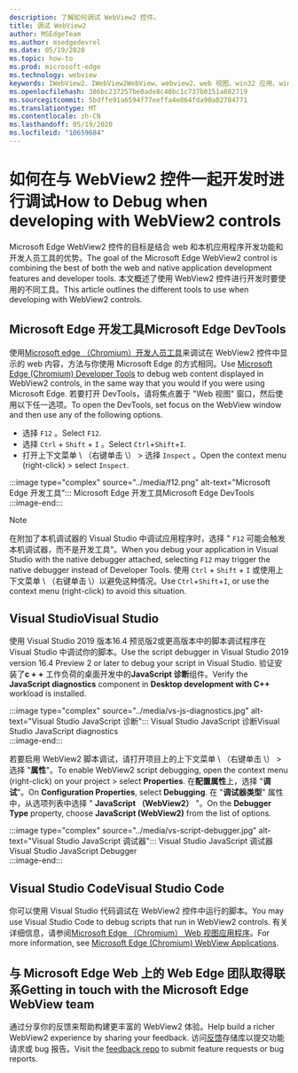 ```yaml
---
description: 了解如何调试 WebView2 控件。
title: 调试 WebView2
author: MSEdgeTeam
ms.author: msedgedevrel
ms.date: 05/19/2020
ms.topic: how-to
ms.prod: microsoft-edge
ms.technology: webview
keywords: IWebView2、IWebView2WebView、webview2、web 视图、win32 应用、win32、edge、ICoreWebView2、ICoreWebView2Host、浏览器控件、边缘 html
ms.openlocfilehash: 386bc237257be0ade8c48bc1c737b0151a882719
ms.sourcegitcommit: 5bdffe91a6594f77eeffa4e864fda90a02784771
ms.translationtype: MT
ms.contentlocale: zh-CN
ms.lasthandoff: 05/19/2020
ms.locfileid: "10659684"
---
```

# <span data-ttu-id="e43ba-104">如何在与 WebView2 控件一起开发时进行调试</span><span class="sxs-lookup"><span data-stu-id="e43ba-104">How to Debug when developing with WebView2 controls</span></span>  

<span data-ttu-id="e43ba-105">Microsoft Edge WebView2 控件的目标是结合 web 和本机应用程序开发功能和开发人员工具的优势。</span><span class="sxs-lookup"><span data-stu-id="e43ba-105">The goal of the Microsoft Edge WebView2 control is combining the best of both the web and native application development features and developer tools.</span></span>  <span data-ttu-id="e43ba-106">本文概述了使用 WebView2 控件进行开发时要使用的不同工具。</span><span class="sxs-lookup"><span data-stu-id="e43ba-106">This article outlines the different tools to use when developing with WebView2 controls.</span></span>  

## <span data-ttu-id="e43ba-107">Microsoft Edge 开发工具</span><span class="sxs-lookup"><span data-stu-id="e43ba-107">Microsoft Edge DevTools</span></span>  

<span data-ttu-id="e43ba-108">使用[Microsoft edge （Chromium）开发人员工具](/microsoft-edge/devtools-guide-chromium)来调试在 WebView2 控件中显示的 web 内容，方法与你使用 Microsoft Edge 的方式相同。</span><span class="sxs-lookup"><span data-stu-id="e43ba-108">Use [Microsoft Edge (Chromium) Developer Tools](/microsoft-edge/devtools-guide-chromium) to debug web content displayed in WebView2 controls, in the same way that you would if you were using Microsoft Edge.</span></span>  <span data-ttu-id="e43ba-109">若要打开 DevTools，请将焦点置于 "Web 视图" 窗口，然后使用以下任一选项。</span><span class="sxs-lookup"><span data-stu-id="e43ba-109">To open the DevTools, set focus on the WebView window and then use any of the following options.</span></span>  
*   <span data-ttu-id="e43ba-110">选择 `F12` 。</span><span class="sxs-lookup"><span data-stu-id="e43ba-110">Select `F12`.</span></span>  
*   <span data-ttu-id="e43ba-111">选择 `Ctrl` + `Shift` + `I` 。</span><span class="sxs-lookup"><span data-stu-id="e43ba-111">Select `Ctrl`+`Shift`+`I`.</span></span>  
*   <span data-ttu-id="e43ba-112">打开上下文菜单 \ （右键单击 \） > 选择 `Inspect` 。</span><span class="sxs-lookup"><span data-stu-id="e43ba-112">Open the context menu \(right-click\) > select `Inspect`.</span></span>  

:::image type="complex" source="../media/f12.png" alt-text="Microsoft Edge 开发工具":::
   <span data-ttu-id="e43ba-114">Microsoft Edge 开发工具</span><span class="sxs-lookup"><span data-stu-id="e43ba-114">Microsoft Edge DevTools</span></span>  
:::image-end:::  

> [!NOTE]
> <span data-ttu-id="e43ba-115">在附加了本机调试器的 Visual Studio 中调试应用程序时，选择 " `F12` 可能会触发本机调试器，而不是开发工具"。</span><span class="sxs-lookup"><span data-stu-id="e43ba-115">When you debug your application in Visual Studio with the native debugger attached, selecting `F12` may trigger the native debugger instead of Developer Tools.</span></span>  <span data-ttu-id="e43ba-116">使用 `Ctrl` + `Shift` + `I` 或使用上下文菜单 \ （右键单击 \）以避免这种情况。</span><span class="sxs-lookup"><span data-stu-id="e43ba-116">Use `Ctrl`+`Shift`+`I`, or use the context menu \(right-click\) to avoid this situation.</span></span>  

## <span data-ttu-id="e43ba-117">Visual Studio</span><span class="sxs-lookup"><span data-stu-id="e43ba-117">Visual Studio</span></span>  

<span data-ttu-id="e43ba-118">使用 Visual Studio 2019 版本16.4 预览版2或更高版本中的脚本调试程序在 Visual Studio 中调试你的脚本。</span><span class="sxs-lookup"><span data-stu-id="e43ba-118">Use the script debugger in Visual Studio 2019 version 16.4 Preview 2 or later to debug your script in Visual Studio.</span></span>  <span data-ttu-id="e43ba-119">验证安装了**c + +** 工作负荷的桌面开发中的**JavaScript 诊断**组件。</span><span class="sxs-lookup"><span data-stu-id="e43ba-119">Verify the **JavaScript diagnostics** component in **Desktop development with C++** workload is installed.</span></span>  

:::image type="complex" source="../media/vs-js-diagnostics.jpg" alt-text="Visual Studio JavaScript 诊断":::
   <span data-ttu-id="e43ba-121">Visual Studio JavaScript 诊断</span><span class="sxs-lookup"><span data-stu-id="e43ba-121">Visual Studio JavaScript diagnostics</span></span>  
:::image-end:::  

<!--todo: Please update the image to use a red rectangle to outline the portion of the screen to highlight  -->  

<span data-ttu-id="e43ba-122">若要启用 WebView2 脚本调试，请打开项目上的上下文菜单 \ （右键单击 \） > 选择 "**属性**"。</span><span class="sxs-lookup"><span data-stu-id="e43ba-122">To enable WebView2 script debugging, open the context menu \(right-click\) on your project > select **Properties**.</span></span>  <span data-ttu-id="e43ba-123">在**配置属性**上，选择 "**调试**"。</span><span class="sxs-lookup"><span data-stu-id="e43ba-123">On **Configuration Properties**, select **Debugging**.</span></span>  <span data-ttu-id="e43ba-124">在 "**调试器类型**" 属性中，从选项列表中选择 " **JavaScript （WebView2）** "。</span><span class="sxs-lookup"><span data-stu-id="e43ba-124">On the **Debugger Type** property, choose **JavaScript (WebView2)** from the list of options.</span></span> 

:::image type="complex" source="../media/vs-script-debugger.jpg" alt-text="Visual Studio JavaScript 调试器":::
   <span data-ttu-id="e43ba-126">Visual Studio JavaScript 调试器</span><span class="sxs-lookup"><span data-stu-id="e43ba-126">Visual Studio JavaScript Debugger</span></span>  
:::image-end:::  

<!--todo: Please update the image to use a red rectangle to outline the portion of the screen to highlight  -->  

## <span data-ttu-id="e43ba-127">Visual Studio Code</span><span class="sxs-lookup"><span data-stu-id="e43ba-127">Visual Studio Code</span></span>  

<span data-ttu-id="e43ba-128">你可以使用 Visual Studio 代码调试在 WebView2 控件中运行的脚本。</span><span class="sxs-lookup"><span data-stu-id="e43ba-128">You may use Visual Studio Code to debug scripts that run in WebView2 controls.</span></span>  <span data-ttu-id="e43ba-129">有关详细信息，请参阅[Microsoft Edge （Chromium） Web 视图应用程序](https://github.com/microsoft/vscode-edge-debug2/blob/master/README.md#microsoft-edge-chromium-webview-applications)。</span><span class="sxs-lookup"><span data-stu-id="e43ba-129">For more information, see [Microsoft Edge (Chromium) WebView Applications](https://github.com/microsoft/vscode-edge-debug2/blob/master/README.md#microsoft-edge-chromium-webview-applications).</span></span>  

<!--todo:  add See also heading  -->  

## <span data-ttu-id="e43ba-130">与 Microsoft Edge Web 上的 Web Edge 团队取得联系</span><span class="sxs-lookup"><span data-stu-id="e43ba-130">Getting in touch with the Microsoft Edge WebView team</span></span>  

<span data-ttu-id="e43ba-131">通过分享你的反馈来帮助构建更丰富的 WebView2 体验。</span><span class="sxs-lookup"><span data-stu-id="e43ba-131">Help build a richer WebView2 experience by sharing your feedback.</span></span>  <span data-ttu-id="e43ba-132">访问[反馈](https://aka.ms/webviewfeedback)存储库以提交功能请求或 bug 报告。</span><span class="sxs-lookup"><span data-stu-id="e43ba-132">Visit the [feedback repo](https://aka.ms/webviewfeedback) to submit feature requests or bug reports.</span></span>  
